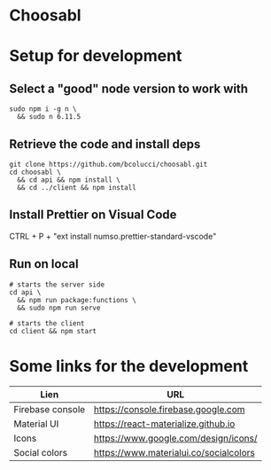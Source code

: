 
# Choosabl

# Setup for development

## Select a "good" node version to work with

    sudo npm i -g n \
      && sudo n 6.11.5

## Retrieve the code and install deps

    git clone https://github.com/bcolucci/choosabl.git
    cd choosabl \
      && cd api && npm install \
      && cd ../client && npm install

## Install Prettier on Visual Code

CTRL + P + "ext install numso.prettier-standard-vscode"

## Run on local

    # starts the server side
    cd api \
      && npm run package:functions \
      && sudo npm run serve

    # starts the client
    cd client && npm start

# Some links for the development

| Lien             | URL                                    |
|------------------|----------------------------------------|
| Firebase console | https://console.firebase.google.com    |
| Material UI      | https://react-materialize.github.io    |
| Icons            | https://www.google.com/design/icons/   |
| Social colors    | https://www.materialui.co/socialcolors |
